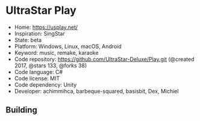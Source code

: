 # UltraStar Play

- Home: https://usplay.net/
- Inspiration: SingStar
- State: beta
- Platform: Windows, Linux, macOS, Android
- Keyword: music, remake, karaoke
- Code repository: https://github.com/UltraStar-Deluxe/Play.git (@created 2017, @stars 133, @forks 38)
- Code language: C#
- Code license: MIT
- Code dependency: Unity
- Developer: achimmihca, barbeque-squared, basisbit, Dex, Michiel

## Building
